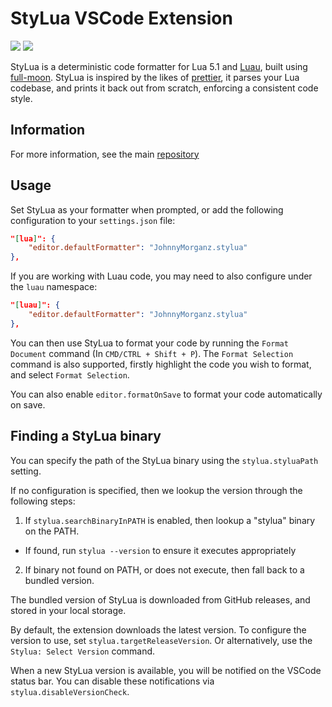 # StyLua VSCode Extension

[![](https://img.shields.io/visual-studio-marketplace/v/JohnnyMorganz.stylua?color=374151&label=Visual%20Studio%20Marketplace&labelColor=000&logo=visual-studio-code&logoColor=0098FF)](https://marketplace.visualstudio.com/items?itemName=JohnnyMorganz.stylua)
[![](https://img.shields.io/visual-studio-marketplace/v/JohnnyMorganz.stylua?color=374151&label=Open%20VSX%20Registry&labelColor=000&logo=data:image/svg+xml;base64,PD94bWwgdmVyc2lvbj0iMS4wIiBlbmNvZGluZz0idXRmLTgiPz4KPHN2ZyB2aWV3Qm94PSI0LjYgNSA5Ni4yIDEyMi43IiB4bWxucz0iaHR0cDovL3d3dy53My5vcmcvMjAwMC9zdmciPgogIDxwYXRoIGQ9Ik0zMCA0NC4yTDUyLjYgNUg3LjN6TTQuNiA4OC41aDQ1LjNMMjcuMiA0OS40em01MSAwbDIyLjYgMzkuMiAyMi42LTM5LjJ6IiBmaWxsPSIjYzE2MGVmIi8+CiAgPHBhdGggZD0iTTUyLjYgNUwzMCA0NC4yaDQ1LjJ6TTI3LjIgNDkuNGwyMi43IDM5LjEgMjIuNi0zOS4xem01MSAwTDU1LjYgODguNWg0NS4yeiIgZmlsbD0iI2E2MGVlNSIvPgo8L3N2Zz4=&logoColor=0098FF)](https://open-vsx.org/extension/JohnnyMorganz/stylua)

StyLua is a deterministic code formatter for Lua 5.1 and [Luau](https://roblox.github.io/luau/), built using [full-moon](https://github.com/Kampfkarren/full-moon).
StyLua is inspired by the likes of [prettier](https://github.com/prettier/prettier), it parses your Lua codebase, and prints it back out from scratch,
enforcing a consistent code style.

## Information

For more information, see the main [repository](https://github.com/JohnnyMorganz/StyLua)

## Usage

Set StyLua as your formatter when prompted, or add the following configuration to your `settings.json` file:

```json
"[lua]": {
    "editor.defaultFormatter": "JohnnyMorganz.stylua"
},
```

If you are working with Luau code, you may need to also configure under the `luau` namespace:

```json
"[luau]": {
    "editor.defaultFormatter": "JohnnyMorganz.stylua"
},
```

You can then use StyLua to format your code by running the `Format Document` command (In `CMD/CTRL + Shift + P`).
The `Format Selection` command is also supported, firstly highlight the code you wish to format, and select `Format Selection`.

You can also enable `editor.formatOnSave` to format your code automatically on save.

## Finding a StyLua binary

You can specify the path of the StyLua binary using the `stylua.styluaPath` setting.

If no configuration is specified, then we lookup the version through the following steps:

1. If `stylua.searchBinaryInPATH` is enabled, then lookup a "stylua" binary on the PATH.

- If found, run `stylua --version` to ensure it executes appropriately

2. If binary not found on PATH, or does not execute, then fall back to a bundled version.

The bundled version of StyLua is downloaded from GitHub releases, and stored in your local storage.

By default, the extension downloads the latest version. To configure the version to use, set `stylua.targetReleaseVersion`.
Or alternatively, use the `Stylua: Select Version` command.

When a new StyLua version is available, you will be notified on the VSCode status bar. You can disable these notifications
via `stylua.disableVersionCheck`.
